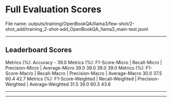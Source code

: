 # Full Evaluation Scores

File name: outputs/training/OpenBookQA/llama3/few-shot/2-shot_add/training_2-shot-add_OpenBookQA_llama3_main-test.jsonl


---

## Leaderboard Scores

Metrics (%): Accuracy - 39.0
Metrics (%): F1-Score-Micro | Recall-Micro | Precision-Micro | Average-Micro
                39.0        39.0          39.0        39.0
Metrics (%): F1-Score-Macro | Recall-Macro | Precision-Macro | Average-Macro
                30.0        37.5          60.4        42.7
Metrics (%): F1-Score-Weighted | Recall-Weighted | Precision-Weighted | Average-Weighted
                31.5        39.0          60.3        43.6

---


---


